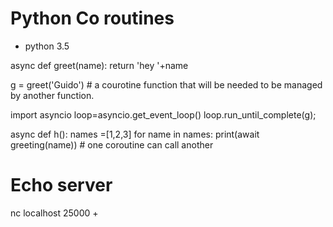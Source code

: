Python Co routines 
=== 
- python 3.5 

async def greet(name):
	return 'hey '+name 

g = greet('Guido') # a courotine function that will be needed to be managed by another function.

import asyncio 
loop=asyncio.get_event_loop()
loop.run_until_complete(g);


async def h():
	names =[1,2,3]
	for name in names:
		print(await greeting(name)) # one coroutine can call another 


# Echo server 
nc localhost 25000 +
		